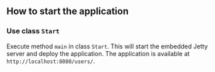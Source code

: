 ## How to start the application

### Use class `Start`

Execute method `main` in class `Start`. This will start the embedded Jetty server and deploy the application. The application is available at `http://localhost:8080/users/`.

